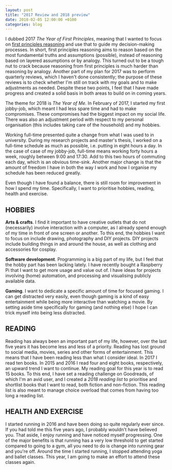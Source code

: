 ```yaml
---
layout: post
title: "2017 Review and 2018 preview"
date: 2018-02-05 12:00:00 +0100
categories: blog
---
```


I dubbed 2017 _The Year of First Principles_, meaning that I wanted to focus on [first principles reasoning](https://jamesclear.com/first-principles) and use that to guide my decision-making processes. In short, first principles reasoning aims to reason based on the most fundamental truths and assumptions (possible), instead of reasoning based on layered assumptions or by analogy. This turned out to be a tough nut to crack because reasoning from first principles is much harder than reasoning by analogy. Another part of my plan for 2017 was to perform quarterly reviews, which I haven't done consistently; the purpose of these reviews is to check whether I'm still on track with my goals and to make adjustments as needed. Despite these two points, I feel that I have made progress and created a solid basis in both areas to build on in coming years.

<!-- more -->

The theme for 2018 is _The Year of Me_. In February of 2017, I started my first jobby-job, which meant I had less spare time and had to make compromises. These compromises had the biggest impact on my social life. There was also an adjustment period with respect to my personal organisation (this includes taking care of the household) and my hobbies. 

Working full-time presented quite a change from what I was used to in university. During my research projects and master's thesis, I worked on a full-time schedule as much as possible, i.e. putting in eight hours a day. In the case of case of my jobby-job, full-time means working forty hours a week, roughly between 9:00 and 17:30. Add to this two hours of commuting each day, which is an obvious time-sink. Another major change is that the amount of freedom I have in both the way I work and how I organise my schedule has been reduced greatly.

Even though I have found a balance, there is still room for improvement in how I spend my time. Specifically, I want to prioritise hobbies, reading, health and exercise.

## HOBBIES
**Arts & crafts**. I find it important to have creative outlets that do not (necessarily) involve interaction with a computer, as I already spend enough of my time in front of one screen or another. To this end, the hobbies I want to focus on include drawing, photography and DIY projects. DIY projects include building things in and around the house, as well as clothing and accessories for cosplay.

**Software development**. Programming is a big part of my life, but I feel that the hobby part has been lacking lately. I have recently bought a Raspberry Pi that I want to get more usage and value out of. I have ideas for projects involving (home) automation, and processing and visualising publicly available data.

**Gaming**. I want to dedicate a specific amount of time for focused gaming. I can get distracted very easily, even though gaming is a kind of easy entertainment while being more interactive than watching a movie. By setting aside time specifically for gaming (and nothing else) I hope I can trick myself into being less distracted.

## READING
Reading has always been an important part of my life, however, over the last five years it has become less and less of a priority. Reading has lost ground to social media, movies, series and other forms of entertainment. This means that I have been reading less than what I consider ideal. In 2017 I read ten books. In 2015 and 2016 I read four and eight books, respectively, an upward trend I want to continue. My reading goal for this year is to read 15 books. To this end, I have set a reading challenge on Goodreads, of which I'm an avid user, and I created a _2018 reading list_ to prioritise and shortlist books that I want to read, both fiction and non-fiction. This reading list is also meant to manage choice overload that comes from having too long a reading list.

## HEALTH AND EXERCISE
I started running in 2016 and have been doing so quite regularly ever since. If you had told me this five years ago, I probably wouldn't have believed you. That aside, I enjoy running and have noticed myself progressing. One of the major benefits is that running has a very low threshold to get started compared to going to a gym, all you need to do is change into running gear and you're off. Around the time I started running, I stopped attending yoga and ballet classes. This year, I am going to make an effort to attend these classes again.